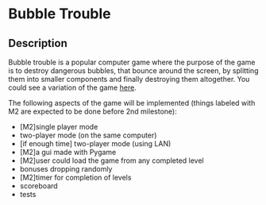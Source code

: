Bubble Trouble
==============

Description
-------------

Bubble trouble is a popular computer game where the purpose of the game is to destroy dangerous bubbles, that bounce around the screen, by splitting them into smaller components and finally destroying them altogether. You could see a variation of the game <a href=http://bgflash.com/flash/3155/bubble-struggle-2-rebubbled.html>here</a>.  

The following aspects of the game will be implemented (things labeled with M2 are expected to be done before 2nd milestone):
- [M2]single player mode
- two-player mode (on the same computer)
- [if enough time] two-player mode (using LAN)
- [M2]a gui made with Pygame
- [M2]user could load the game from any completed level
- bonuses dropping randomly
- [M2]timer for completion of levels
- scoreboard
- tests
